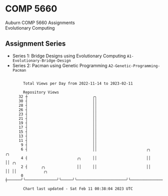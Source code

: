 # COMP 5660
Auburn COMP 5660 Assignments  
Evolutionary Computing

## Assignment Series
- Series 1: Bridge Designs using Evolutionary Computing `A1-Evolutionary-Bridge-Design`
- Series 2: Pacman using Genetic Programming `A2-Genetic-Programming-Pacman`

```

        Total Views per Day from 2022-11-14 to 2023-02-11

        Repository Views
      32 ┼                             ╭╮
      30 ┤                             ││
      28 ┤                             ││
      26 ┤                             ││
      23 ┤                             ││
      21 ┤                             ││
      19 ┤                             ││
      17 ┤                             ││
      15 ┤                             ││
      13 ┤                             ││
      11 ┤                             ││
       9 ┤                             ││
       6 ┤                             ││                      ╭╮               ╭╮
       4 ┤                      ╭╮     ││                      ││               ││ ╭╮
       2 ┤      ╭╮              ││     ││                      ││               ││ ││            ╭╮
       0 ┼──────╯╰──────────────╯╰─────╯╰──────────────────────╯╰───────────────╯╰─╯╰────────────╯╰

        Chart last updated - Sat Feb 11 00:38:04 2023 UTC
        
```
